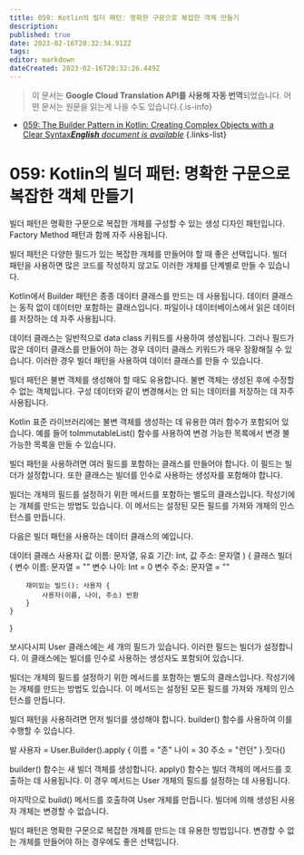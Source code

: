 ```yaml
---
title: 059: Kotlin의 빌더 패턴: 명확한 구문으로 복잡한 객체 만들기
description: 
published: true
date: 2023-02-16T20:32:34.912Z
tags: 
editor: markdown
dateCreated: 2023-02-16T20:32:26.449Z
---
```


> 이 문서는 **Google Cloud Translation API를 사용해 자동 번역**되었습니다.
어떤 문서는 원문을 읽는게 나을 수도 있습니다.{.is-info}



- [059: The Builder Pattern in Kotlin: Creating Complex Objects with a Clear Syntax***English** document is available*](/en/Knowledge-base/Kotlin/Learning/059-the-builder-pattern-in-kotlin-creating-complex-objects-with-a-clear-syntax)
{.links-list}


# 059: Kotlin의 빌더 패턴: 명확한 구문으로 복잡한 객체 만들기

빌더 패턴은 명확한 구문으로 복잡한 개체를 구성할 수 있는 생성 디자인 패턴입니다. Factory Method 패턴과 함께 자주 사용됩니다.

빌더 패턴은 다양한 필드가 있는 복잡한 개체를 만들어야 할 때 좋은 선택입니다. 빌더 패턴을 사용하면 많은 코드를 작성하지 않고도 이러한 개체를 단계별로 만들 수 있습니다.

Kotlin에서 Builder 패턴은 종종 데이터 클래스를 만드는 데 사용됩니다. 데이터 클래스는 동작 없이 데이터만 포함하는 클래스입니다. 파일이나 데이터베이스에서 읽은 데이터를 저장하는 데 자주 사용됩니다.

데이터 클래스는 일반적으로 data class 키워드를 사용하여 생성됩니다. 그러나 필드가 많은 데이터 클래스를 만들어야 하는 경우 데이터 클래스 키워드가 매우 장황해질 수 있습니다. 이러한 경우 빌더 패턴을 사용하여 데이터 클래스를 만들 수 있습니다.

빌더 패턴은 불변 객체를 생성해야 할 때도 유용합니다. 불변 객체는 생성된 후에 수정할 수 없는 객체입니다. 구성 데이터와 같이 변경해서는 안 되는 데이터를 저장하는 데 자주 사용됩니다.

Kotlin 표준 라이브러리에는 불변 객체를 생성하는 데 유용한 여러 함수가 포함되어 있습니다. 예를 들어 toImmutableList() 함수를 사용하여 변경 가능한 목록에서 변경 불가능한 목록을 만들 수 있습니다.

빌더 패턴을 사용하려면 여러 필드를 포함하는 클래스를 만들어야 합니다. 이 필드는 빌더가 설정합니다. 또한 클래스는 빌더를 인수로 사용하는 생성자를 포함해야 합니다.

빌더는 개체의 필드를 설정하기 위한 메서드를 포함하는 별도의 클래스입니다. 작성기에는 개체를 만드는 방법도 있습니다. 이 메서드는 설정된 모든 필드를 가져와 개체의 인스턴스를 만듭니다.

다음은 빌더 패턴을 사용하는 데이터 클래스의 예입니다.

데이터 클래스 사용자(
    값 이름: 문자열,
    유효 기간: Int,
    값 주소: 문자열
) {
    클래스 빌더 {
        변수 이름: 문자열 = ""
        변수 나이: Int = 0
        변수 주소: 문자열 = ""
 
        재미있는 빌드(): 사용자 {
            사용자(이름, 나이, 주소) 반환
        }
    }
}

보시다시피 User 클래스에는 세 개의 필드가 있습니다. 이러한 필드는 빌더가 설정합니다. 이 클래스에는 빌더를 인수로 사용하는 생성자도 포함되어 있습니다.

빌더는 개체의 필드를 설정하기 위한 메서드를 포함하는 별도의 클래스입니다. 작성기에는 개체를 만드는 방법도 있습니다. 이 메서드는 설정된 모든 필드를 가져와 개체의 인스턴스를 만듭니다.

빌더 패턴을 사용하려면 먼저 빌더를 생성해야 합니다. builder() 함수를 사용하여 이를 수행할 수 있습니다.

발 사용자 = User.Builder().apply {
    이름 = "존"
    나이 = 30
    주소 = "런던"
}.짓다()

builder() 함수는 새 빌더 객체를 생성합니다. apply() 함수는 빌더 객체의 메서드를 호출하는 데 사용됩니다. 이 경우 메서드는 User 개체의 필드를 설정하는 데 사용됩니다.

마지막으로 build() 메서드를 호출하여 User 개체를 만듭니다. 빌더에 의해 생성된 사용자 개체는 변경할 수 없습니다.

빌더 패턴은 명확한 구문으로 복잡한 개체를 만드는 데 유용한 방법입니다. 변경할 수 없는 개체를 만들어야 하는 경우에도 좋은 선택입니다.